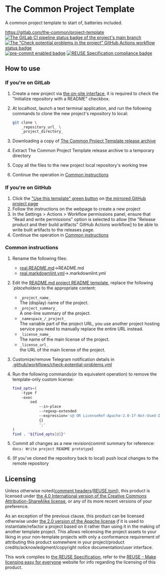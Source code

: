 # The Common Project Template

A common project template to start of, batteries included.

<https://gitlab.com/the-common/project-template>  
[![The GitLab CI pipeline status badge of the project's `main` branch](https://gitlab.com/the-common/project-template/badges/main/pipeline.svg?ignore_skipped=true "Click here to check out the comprehensive status of the GitLab CI pipelines")](https://gitlab.com/the-common/project-template/-/pipelines) [![The "Check potential problems in the project" GitHub Actions workflow status badge](https://github.com/the-common/project-template/actions/workflows/check-potential-problems.yml/badge.svg "Click here to check out the comprehensive status of the \"Check potential problems in the project\" GitHub Actions workflow")](https://github.com/the-common/project-template/actions/workflows/check-potential-problems.yml) [![pre-commit enabled badge](https://img.shields.io/badge/pre--commit-enabled-brightgreen?logo=pre-commit&logoColor=white "This project uses pre-commit to check potential problems")](https://pre-commit.com/) [![REUSE Specification compliance badge](https://api.reuse.software/badge/gitlab.com/the-common/project-template "This project complies to the REUSE specification to decrease software licensing costs")](https://api.reuse.software/info/gitlab.com/the-common/project-template)

## How to use

### If you're on GitLab

1. Create a new project via [the on-site interface](https://gitlab.com/projects/new), it is required to check the "Initialize repository with a README" checkbox.
1. At localhost, launch a text terminal application, and run the following commands to clone the new project's repository to local:

    ```bash
    git clone \
        _repository_url_ \
        _project_directory_
    ```

1. Downloading a copy of [The Common Project Template release archive](https://gitlab.com/the-common/project-template/-/releases)
1. Extract The Common Project Template release archive to a temporary directory
1. Copy all the files to the new project local repository's working tree
1. Continue the operation in [Common instructions](#common-instructions)

### If you're on GitHub

1. Click the ["Use this template" green button](https://github.com/the-common/project-template/generate) on [the mirrored GitHub project page](https://github.com/the-common/project-template)
1. Follow the instructions on the webpage to create a new project
1. In the Settings > Actions > Workflow permissions panel, ensure that "Read and write permissions" option is selected to allow [the "Release product and their build aritfacts" GitHub Actions workflow] to be able to write built artifacts to the releases page.
1. Continue the operation in [Common instructions](#common-instructions)

### Common instructions

1. Rename the following files:
    + [real.README.md](real.README.md)→README.md
    + [real.markdownlint.yml](real.markdownlint.yml)→.markdownlint.yml
1. Edit the [README.md project README template](real.README.md), replace the following `_placeholders_ to the appropriate content:
    + `_project_name_`  
      The (display) name of the project.
    + `_project_summary_`  
      A one-line summary of the project.
    + `_namespace_/_project_`  
      The variable part of the project URL, you use another project hosting service you need to manually replace the entire URL instead.
    + `_license_name_`  
      The name of the main license of the project.
    + `_license_url_`  
      the URL of the main license of the project.
1. Customize/remove Telegram notification details in [.github/workflows/check-potential-problems.yml](.github/workflows/check-potential-problems.yml)
1. Run the following commands(or its equivalent operation) to remove the template-only custom license:

    ```bash
    find_opts=(
        -type f
        -exec
            sed
                --in-place
                --regexp-extended
                --expression='s@ OR LicenseRef-Apache-2.0-If-Not-Used-In-Template-Projects@@g'
                {}
                ';'
    )
    find . "${find_opts[@]}"
    ```

1. Commit all changes as a new revision(commit summary for reference: `docs: Write project README prototype`)
1. (If you've cloned the repository back to local) push local changes to the remote repository

## Licensing

Unless otherwise noted([comment headers](https://reuse.software/spec-3.3/#comment-headers)/[REUSE.toml](https://reuse.software/spec-3.3/#reusetoml)), this product is licensed under [the 4.0 International version of the Creative Commons Attribution-ShareAlike license](https://creativecommons.org/licenses/by-sa/4.0/), or any of its more recent versions of your preference.

As an exception of the previous clause, this product can be licensed otherwise under [the 2.0 version of the Apache license](https://www.apache.org/licenses/LICENSE-2.0) _if_ it is used to instantiate/refactor a project based on it rather than using it in the making of another template project.  This allows relicensing the project assets to your liking in your non-template projects with only a conformance requirement of attributing this product somewhere in your project/product credits/acknowledgment/copyright notice documentation/user interface.

This work complies to [the REUSE Specification](https://reuse.software/spec/), refer to the [REUSE - Make licensing easy for everyone](https://reuse.software/) website for info regarding the licensing of this product.
